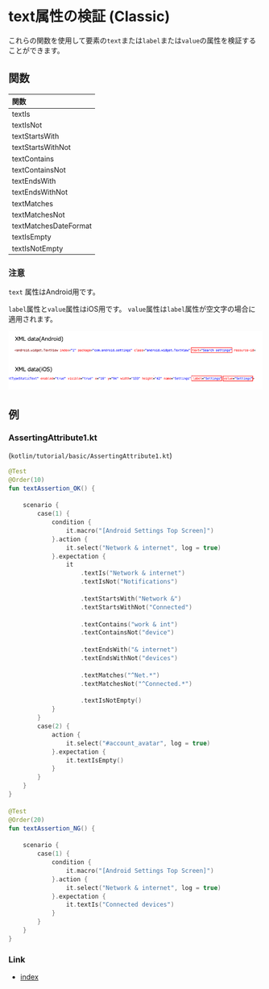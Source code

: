 # text属性の検証 (Classic)

これらの関数を使用して要素の`text`または`label`または`value`の属性を検証することができます。

## 関数

| 関数                    |
|:----------------------|
| textIs                |
| textIsNot             |
| textStartsWith        |
| textStartsWithNot     |
| textContains          |
| textContainsNot       |
| textEndsWith          |
| textEndsWithNot       |
| textMatches           |
| textMatchesNot        |
| textMatchesDateFormat |
| textIsEmpty           |
| textIsNotEmpty        |

### 注意

`text` 属性はAndroid用です。

`label`属性と`value`属性はiOS用です。 `value`属性は`label`属性が空文字の場合に適用されます。

![](../../_images/xml_data_text_label_value.png)

## 例

### AssertingAttribute1.kt

(`kotlin/tutorial/basic/AssertingAttribute1.kt`)

```kotlin
@Test
@Order(10)
fun textAssertion_OK() {

    scenario {
        case(1) {
            condition {
                it.macro("[Android Settings Top Screen]")
            }.action {
                it.select("Network & internet", log = true)
            }.expectation {
                it
                    .textIs("Network & internet")
                    .textIsNot("Notifications")

                    .textStartsWith("Network &")
                    .textStartsWithNot("Connected")

                    .textContains("work & int")
                    .textContainsNot("device")

                    .textEndsWith("& internet")
                    .textEndsWithNot("devices")

                    .textMatches("^Net.*")
                    .textMatchesNot("^Connected.*")

                    .textIsNotEmpty()
            }
        }
        case(2) {
            action {
                it.select("#account_avatar", log = true)
            }.expectation {
                it.textIsEmpty()
            }
        }
    }
}

@Test
@Order(20)
fun textAssertion_NG() {

    scenario {
        case(1) {
            condition {
                it.macro("[Android Settings Top Screen]")
            }.action {
                it.select("Network & internet", log = true)
            }.expectation {
                it.textIs("Connected devices")
            }
        }
    }
}
```

### Link

- [index](../../../index_ja.md)

